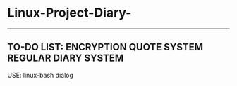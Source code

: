 # Linux-Project-Diary-
----------------
TO-DO LIST:
ENCRYPTION
QUOTE SYSTEM
REGULAR DIARY SYSTEM
----------------
USE:
linux-bash dialog

